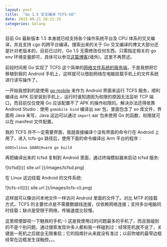 ```yaml
---
layout: post
title:  "Go 1.5 交叉编译 TCFS-GO"
date: 2015-09-21 20:21:29
categories: Golang
---
```


目前 Go 最新版本 1.5 本身就已经支持各个操作系统平台及 CPU 体系的交叉编译，并且支持 cgo 的跨平台编译。搜索出来的关于 Go 交叉编译的博文大部分还是针对老版本的，目前已过时，Go 1.5 无需修改任何东西，只需指定相关的 go env 环境变量即可，具体可以参见[这篇博客](https://medium.com/@rakyll/go-1-5-cross-compilation-488092ba44ec)(墙外)，这里不再赘述。

前段时间用 Go 实现了 TCFS 这个简单的[网络文件系统的服务端](https://github.com/hmgle/tcfs-go)，于是我想把它移植到我的 Android 手机上，这样就可以借助网络在电脑挂载手机上的文件系统进行读写操作了。

一开始我想到的是使用 [go mobile](https://github.com/golang/mobile/) 来作为 Android 界面来运行 TCFS 服务，顺利编译出 APK 后安装到手机上，运行时谁知道因为权限的原因无法监听 TCP 端口，而目前仅仅使用 Go 应该配置不了 APK 的操作权限的。解决办法还得依靠 Android Studio：使用 `gomobile bind` 编译出 aar 包，里面包含了 so 库文件，界面用 Java 来写，Java 这边可以通过 `import` aar 包来使用 Go 的函数，权限就可以在 manifest 文件配置。

我的 TCFS 并不一定需要界面，我就直接编译个没有界面的命令行在 Android 上用了，进入 tcfs-go 路径后，使用下面的命令编译出 Arm 平台的程序：

```
GOOS=linux GOARCH=arm go build
```

再把编译出来的 tcfsd 复制到 Android 里面，通过终端模拟器来启动 tcfsd 服务:

![tcfsd]({{ site.url }}/images/tcfsd.png)

在 Linux 这边挂载 Android 的文件系统:

![tcfs-cli]({{ site.url }}/images/tcfs-cli.png)

这样就可以像访问本地文件一样访问 Android 里面的文件了。对比 MTP 的挂载方式，TCFS 的主要优点是不需要数据线连接，仅依赖网络连接；支持多台电脑同时挂载；缺点是受限于网络，传输速度比较慢。

这里顺便鄙视一下魅族的手机:-) 这是我使用过的问题最多的手机了，而且我碰到的不是个别问题，通过搜索发现许多人都和我一样碰到过：经常死机就不说了，关键是一死机之后就会无限重启；它的指南针从来就没有准过；以前吹嘘的最窄边框经常在边框发生误触控。。。

